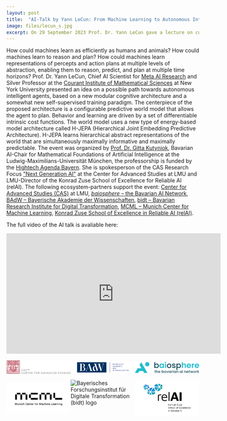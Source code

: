 ```yaml
---
layout: post
title:  "AI-Talk by Yann LeCun: From Machine Learning to Autonomous Intelligence"
image: files/lecun_s.jpg
excerpt: On 29 September 2023 Prof. Dr. Yann LeCun gave a lecture on current trends in the research and application of Artificial Intelligence
---
```


How could machines learn as efficiently as humans and animals? How could machines learn to reason and plan? How could machines learn representations of percepts and action plans at multiple levels of abstraction, enabling them to reason, predict, and plan at multiple time horizons? Prof. Dr. Yann LeCun, Chief AI Scientist for [Meta AI Research](https://ai.meta.com/) and Silver Professor at the [Courant Institute of Mathematical Sciences](https://cims.nyu.edu/dynamic/) at New York University presented an idea on a possible path towards autonomous intelligent agents, based on a new modular cognitive architecture and a somewhat new self-supervised training paradigm. The centerpiece of the proposed architecture is a configurable predictive world model that allows the agent to plan. Behavior and learning are driven by a set of differentiable intrinsic cost functions. The world model uses a new type of energy-based model architecture called H-JEPA (Hierarchical Joint Embedding Predictive Architecture). H-JEPA learns hierarchical abstract representations of the world that are simultaneously maximally informative and maximally predictable. 
The event was organized by [Prof. Dr. Gitta Kutyniok](https://www.mathematik.uni-muenchen.de/personen/professoren/kutyniok/), Bavarian AI-Chair for Mathematical Foundations of Artificial Intelligence at the Ludwig-Maximilians-Universität München, the professorship is funded by the [Hightech Agenda Bayern](https://www.hightechagenda.de/en/). She is spokesperson of the CAS Research Focus ["Next Generation AI"](https://www.en.cas.uni-muenchen.de/research_focus/next_generation_ai/index.html) at the Center for Advanced Studies at LMU and LMU-Director of the Konrad Zuse School of Excellence for Reliable AI (relAI). The following ecosystem-partners support the event: [Center for Advanced Studies (CAS)](https://www.en.cas.uni-muenchen.de/index.html) at LMU, [<i  style="font-style:italic ">baiosphere</i> – the Bavarian AI Network](https://baiosphere.org/en/), [BAdW – Bayerische Akademie der Wissenschaften](https://badw.de/en/the-academy.html), [bidt – Bavarian Research Institute for Digital Transformation](https://en.bidt.digital/), [MCML – Munich Center for Machine Learning](https://mcml.ai/), [Konrad Zuse School of Excellence in Reliable AI (relAI)](https://zuseschoolrelai.de/). 

The full video of the AI talk is avaliable here:
<p><iframe width="560" height="315" src="https://www.youtube.com/embed/pd0JmT6rYcI?si=Z26ihVLxAjJgpG8L" title="YouTube video player" frameborder="0" allow="accelerometer; autoplay; clipboard-write; encrypted-media; gyroscope; picture-in-picture; web-share" allowfullscreen></iframe></p>

<p style="display: flex;justify-content: space-between;/*! width: 100%; */">
	<img src="files/CAS-WortBild_2Z_rechts_1_RGB.jpg" style="flex: 1;width: 20%;object-fit: contain;height: auto;" alt="CAS logo">
	<img src="files/Wortmarke blau.svg" style="flex: 1;width: 20%;object-fit: contain;height: auto;" alt="MCML logo">
	<img src="files/baiosphere_Full_RGB.png" style="flex: 1;width: 20%;object-fit: contain;height: auto;" alt="Baiosphere Logo">
</p>


<p style="display: flex;justify-content: space-between;/*! width: 100%; */">
    
<img src="files/230130_MCML_Logo_sRGB_schwarz.png" style="flex: 1;width: 20%;object-fit: contain;height: auto;" alt="MCML logo">
<img src="files/bidt2.svg" style="flex: 1;width: 20%;object-fit: contain;height: auto;" alt="Bayerisches Forschungsinstitut für Digitale Transformation (bidt) logo">
    <img src="files/relai_logo.png" style="flex: 1;width: 20%;object-fit: contain;height: auto;" alt="Baiosphere Logo">
</p>
